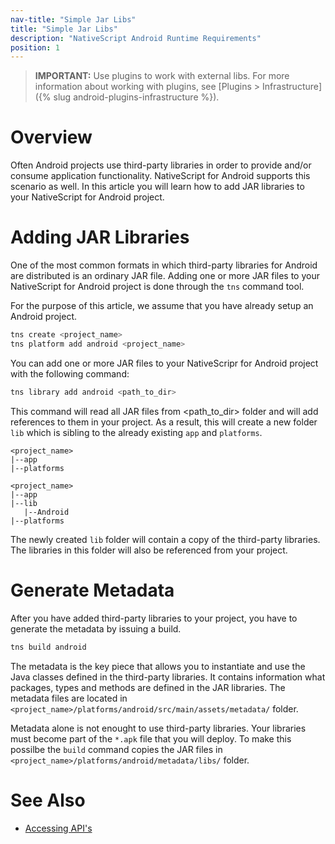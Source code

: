 ```yaml
---
nav-title: "Simple Jar Libs"
title: "Simple Jar Libs"
description: "NativeScript Android Runtime Requirements"
position: 1
---
```


> **IMPORTANT:** Use plugins to work with external libs. For more information about working with plugins, see [Plugins > Infrastructure]({% slug android-plugins-infrastructure %}).

# Overview

Often Android projects use third-party libraries in order to provide and/or consume application functionality. NativeScript for Android supports this scenario as well. In this article you will learn how to add JAR libraries to your NativeScript for Android project.

# Adding JAR Libraries

One of the most common formats in which third-party libraries for Android are distributed is an ordinary JAR file. Adding one or more JAR files to your NativeScript for Android project is done through the `tns` command tool.

For the purpose of this article, we assume that you have already setup an Android project.

```bash
tns create <project_name>
tns platform add android <project_name>
```

You can add one or more JAR files to your NativeScripr for Android project with the following command:

```bash
tns library add android <path_to_dir>
```

This command will read all JAR files from <path_to_dir> folder and will add references to them in your project. As a result, this will create a new folder `lib` which is sibling to the already existing `app` and `platforms`.

```
<project_name>
|--app
|--platforms
```
```
<project_name>
|--app
|--lib
   |--Android
|--platforms
```

The newly created `lib` folder will contain a copy of the third-party libraries. The libraries in this folder will also be referenced from your project.

# Generate Metadata

After you have added third-party libraries to your project, you have to generate the metadata by issuing a build.

```bash
tns build android
```

The metadata is the key piece that allows you to instantiate and use the Java classes defined in the third-party libraries. It contains information what packages, types and methods are defined in the JAR libraries. The metadata files are located in `<project_name>/platforms/android/src/main/assets/metadata/` folder.

Metadata alone is not enought to use third-party libraries. Your libraries must become part of the `*.apk` file that you will deploy. To make this possilbe the `build` command copies the JAR files in `<project_name>/platforms/android/metadata/libs/` folder.

# See Also
* [Accessing API's](../metadata/accessing-packages.md)
